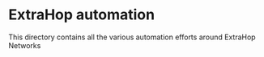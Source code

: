 # ExtraHop automation

This directory contains all the various automation efforts around ExtraHop Networks
